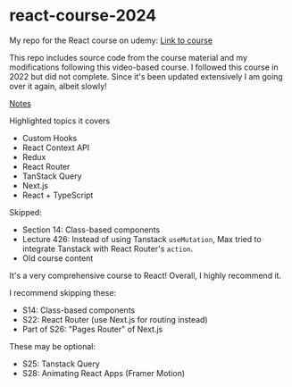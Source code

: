 # react-course-2024

My repo for the React course on udemy: [Link to course](https://www.udemy.com/course/react-the-complete-guide-incl-redux/)

This repo includes source code from the course material and my modifications following this video-based course. I followed this course in 2022 but did not complete. Since it's been updated extensively I am going over it again, albeit slowly!

[Notes](/notes.md)

Highlighted topics it covers

- Custom Hooks
- React Context API
- Redux
- React Router
- TanStack Query
- Next.js
- React + TypeScript

Skipped:

- Section 14: Class-based components
- Lecture 426: Instead of using Tanstack `useMutation`, Max tried to integrate Tanstack with React Router's `action`.
- Old course content

It's a very comprehensive course to React! Overall, I highly recommend it.

I recommend skipping these:

- S14: Class-based components
- S22: React Router (use Next.js for routing instead)
- Part of S26: "Pages Router" of Next.js

These may be optional:

- S25: Tanstack Query
- S28: Animating React Apps (Framer Motion)
